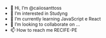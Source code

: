 - 👋 Hi, I’m @caiiosanttoss
- 👀 I’m interested in Studyng
- 🌱 I’m currently learning JavaScript e React
- 💞️ I’m looking to collaborate on ...
- 📫 How to reach me  RECIFE-PE

<!---
caiiosanttoss/caiiosanttoss is a ✨ special ✨ repository because its `README.md` (this file) appears on your GitHub profile.
You can click the Preview link to take a look at your changes.
--->
